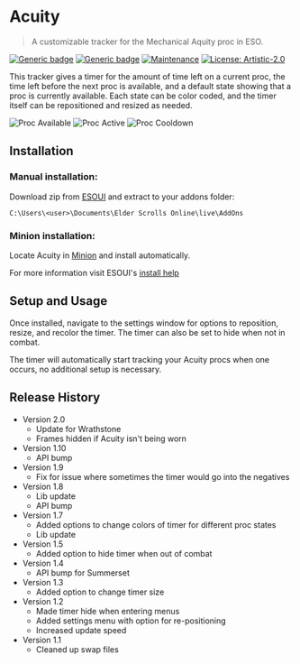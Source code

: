 # Acuity
> A customizable tracker for the Mechanical Aquity proc in ESO.

[![Generic badge](https://img.shields.io/badge/Download-ESOUI-blue.svg)](http://www.esoui.com/downloads/info1950-Acuity.html)
[![Generic badge](https://img.shields.io/badge/Version-2.0-green.svg)](https://github.com/Wheel5/Acuity#release-history)
[![Maintenance](https://img.shields.io/badge/Maintained%3F-Yes-green.svg)](https://github.com/Wheel5/Acuity/graphs/commit-activity)
[![License: Artistic-2.0](https://img.shields.io/badge/License-Artistic%202.0-0298c3.svg)](https://opensource.org/licenses/Artistic-2.0)

This tracker gives a timer for the amount of time left on a current proc, the time left before the next proc is available, and a default state showing that a proc is currently available. Each state can be color coded, and the timer itself can be repositioned and resized as needed.

![Proc Available](http://cdn-eso.mmoui.com/preview/pvw6748.png) ![Proc Active](http://cdn-eso.mmoui.com/preview/pvw6749.png) ![Proc Cooldown](http://cdn-eso.mmoui.com/preview/pvw6750.png)

## Installation
### Manual installation:

Download zip from [ESOUI](http://www.esoui.com/downloads/info1950-Acuity.html) and extract to your addons folder:

`C:\Users\<user>\Documents\Elder Scrolls Online\live\AddOns`

### Minion installation:

Locate Acuity in [Minion](https://minion.mmoui.com/) and install automatically.

For more information visit ESOUI's [install help](http://www.esoui.com/forums/faq.php?faq=install#faq_howto_install)

## Setup and Usage
Once installed, navigate to the settings window for options to reposition, resize, and recolor the timer. The timer can also be set to hide when not in combat.

The timer will automatically start tracking your Acuity procs when one occurs, no additional setup is necessary.

## Release History
* Version 2.0
  * Update for Wrathstone
  * Frames hidden if Acuity isn't being worn
* Version 1.10
  * API bump
* Version 1.9
  * Fix for issue where sometimes the timer would go into the negatives
* Version 1.8
  * Lib update
  * API bump
* Version 1.7
  * Added options to change colors of timer for different proc states
  * Lib update
* Version 1.5
  * Added option to hide timer when out of combat
* Version 1.4
  * API bump for Summerset
* Version 1.3
  * Added option to change timer size
* Version 1.2
  * Made timer hide when entering menus
  * Added settings menu with option for re-positioning
  * Increased update speed
* Version 1.1
  * Cleaned up swap files
